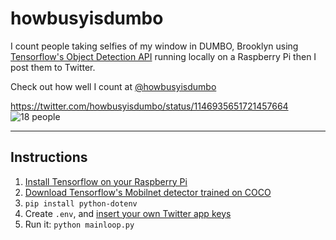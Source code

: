 # howbusyisdumbo

I count people taking selfies of my window in DUMBO, Brooklyn using [Tensorflow's Object Detection API](https://github.com/tensorflow/models/tree/master/research/object_detection) running locally on a Raspberry Pi then I post them to Twitter.

Check out how well I count at [@howbusyisdumbo](https://twitter.com/howbusyisdumbo)

https://twitter.com/howbusyisdumbo/status/1146935651721457664
![18 people](https://pbs.twimg.com/media/D-q75VNXsAAuubl?format=jpg&name=large)

----

## Instructions
1. [Install Tensorflow on your Raspberry Pi](https://www.tensorflow.org/install/source_rpi)
2. [Download Tensorflow's Mobilnet detector trained on COCO](http://download.tensorflow.org/models/object_detection/ssd_mobilenet_v1_coco_11_06_2017.tar.gz) 
3. `pip install python-dotenv`
4. Create `.env`, and [insert your own Twitter app keys](https://github.com/jngnyc/howbusyisdumbo/blob/master/.env.example)
5. Run it: `python mainloop.py`
